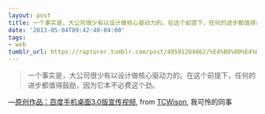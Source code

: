 ```yaml
---
layout: post
title: 一个事实是，大公司很少有以设计做核心驱动力的。在这个前提下，任何的进步都值得鼓励，因为它本不必费这个劲。
date: '2013-05-04T09:42:40-04:00'
tags:
- web
tumblr_url: https://rapturer.tumblr.com/post/49591284862/%E4%B8%80%E4%B8%AA%E4%BA%8B%E5%AE%9E%E6%98%AF%E5%A4%A7%E5%85%AC%E5%8F%B8%E5%BE%88%E5%B0%91%E6%9C%89%E4%BB%A5%E8%AE%BE%E8%AE%A1%E5%81%9A%E6%A0%B8%E5%BF%83%E9%A9%B1%E5%8A%A8%E5%8A%9B%E7%9A%84%E5%9C%A8%E8%BF%99%E4%B8%AA%E5%89%8D%E6%8F%90%E4%B8%8B%E4%BB%BB%E4%BD%95%E7%9A%84%E8%BF%9B%E6%AD%A5%E9%83%BD%E5%80%BC%E5%BE%97%E9%BC%93%E5%8A%B1%E5%9B%A0%E4%B8%BA%E5%AE%83%E6%9C%AC%E4%B8%8D%E5%BF%85%E8%B4%B9%E8%BF%99%E4%B8%AA%E5%8A%B2
---
```

> 一个事实是，大公司很少有以设计做核心驱动力的。在这个前提下，任何的进步都值得鼓励，因为它本不必费这个劲。

—[原创作品：百度手机桌面3.0版宣传视频](http://www.zcool.com.cn/work/ZMjE0OTkwOA==.html), from [TCWison](http://tcwison.zcool.com.cn/), 我可怜的同事
